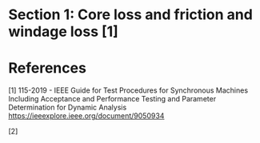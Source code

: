 # Section 1: Core loss and friction and windage loss [1]


# References
[1] 115-2019 - IEEE Guide for Test Procedures for Synchronous Machines Including Acceptance and Performance Testing and Parameter Determination for Dynamic Analysis
https://ieeexplore.ieee.org/document/9050934 

[2] 
